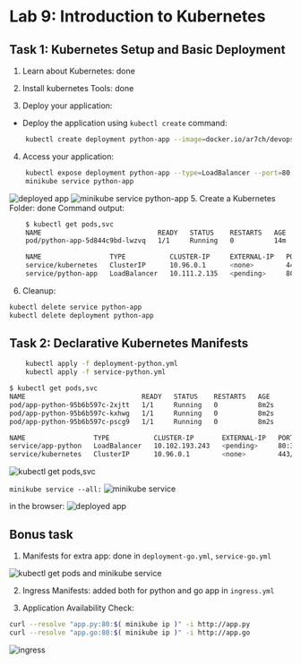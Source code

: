 # Lab 9: Introduction to Kubernetes

## Task 1: Kubernetes Setup and Basic Deployment
1. Learn about Kubernetes: done

2. Install kubernetes Tools: done

3. Deploy your application:

+ Deploy the application using `kubectl create` command:
```bash
    kubectl create deployment python-app --image=docker.io/ar7ch/devops-app-python
```

4. Access your application:

```bash
    kubectl expose deployment python-app --type=LoadBalancer --port=80
    minikube service python-app
```
![deployed app](https://i.imgur.com/xQukAB1.png)
![minikube service python-app](https://i.imgur.com/FejgpHf.png)
5. Create a Kubernetes Folder: done
Command output:
```bash
    $ kubectl get pods,svc
    NAME                             READY   STATUS    RESTARTS   AGE
    pod/python-app-5d844c9bd-lwzvq   1/1     Running   0          14m

    NAME                 TYPE           CLUSTER-IP     EXTERNAL-IP   PORT(S)        AGE
    service/kubernetes   ClusterIP      10.96.0.1      <none>        443/TCP        111m
    service/python-app   LoadBalancer   10.111.2.135   <pending>     80:31901/TCP   93m
```

6. Cleanup:

```bash
kubectl delete service python-app
kubectl delete deployment python-app
```


## Task 2: Declarative Kubernetes Manifests

```bash
    kubectl apply -f deployment-python.yml
    kubectl apply -f service-python.yml
```

```bash
$ kubectl get pods,svc
NAME                             READY   STATUS    RESTARTS   AGE
pod/app-python-95b6b597c-2xjtt   1/1     Running   0          8m2s
pod/app-python-95b6b597c-kxhwg   1/1     Running   0          8m2s
pod/app-python-95b6b597c-pscg9   1/1     Running   0          8m2s

NAME                 TYPE           CLUSTER-IP       EXTERNAL-IP   PORT(S)        AGE
service/app-python   LoadBalancer   10.102.193.243   <pending>     80:30080/TCP   7m59s
service/kubernetes   ClusterIP      10.96.0.1        <none>        443/TCP        10h
```

![kubectl get pods,svc](https://i.imgur.com/2DdkQX0.png)

`minikube service --all:`
![minikube service](https://i.imgur.com/g1v0D4C.png)

in the browser:
![deployed app](https://i.imgur.com/pCosGMp.png)


## Bonus task
1. Manifests for extra app: done in `deployment-go.yml`, `service-go.yml`

![kubectl get pods and minikube service](https://i.imgur.com/DUuAU3l.png)

2. Ingress Manifests: added both for python and go app in `ingress.yml`

3. Application Availability Check:

```bash
curl --resolve "app.py:80:$( minikube ip )" -i http://app.py
curl --resolve "app.go:80:$( minikube ip )" -i http://app.go
```

![ingress](https://i.imgur.com/DYe33HL.png)


